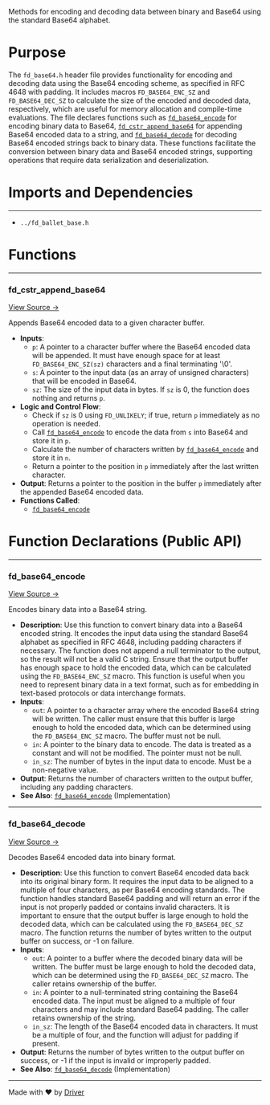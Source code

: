 <!--------------------------------------------------------------------------------->
<!-- IMPORTANT: This file is auto-generated by Driver (https://driver.ai). -------->
<!-- Manual edits may be overwritten on future commits. --------------------------->
<!--------------------------------------------------------------------------------->

Methods for encoding and decoding data between binary and Base64 using the standard Base64 alphabet.

# Purpose
The `fd_base64.h` header file provides functionality for encoding and decoding data using the Base64 encoding scheme, as specified in RFC 4648 with padding. It includes macros `FD_BASE64_ENC_SZ` and `FD_BASE64_DEC_SZ` to calculate the size of the encoded and decoded data, respectively, which are useful for memory allocation and compile-time evaluations. The file declares functions such as [`fd_base64_encode`](<#fd_base64_encode>) for encoding binary data to Base64, [`fd_cstr_append_base64`](<#fd_cstr_append_base64>) for appending Base64 encoded data to a string, and [`fd_base64_decode`](<#fd_base64_decode>) for decoding Base64 encoded strings back to binary data. These functions facilitate the conversion between binary data and Base64 encoded strings, supporting operations that require data serialization and deserialization.
# Imports and Dependencies

---
- `../fd_ballet_base.h`


# Functions

---
### fd\_cstr\_append\_base64<!-- {{#callable:fd_cstr_append_base64}} -->
[View Source →](<../../../../../src/ballet/base64/fd_base64.h#L43>)

Appends Base64 encoded data to a given character buffer.
- **Inputs**:
    - ``p``: A pointer to a character buffer where the Base64 encoded data will be appended. It must have enough space for at least `FD_BASE64_ENC_SZ(sz)` characters and a final terminating '\0'.
    - ``s``: A pointer to the input data (as an array of unsigned characters) that will be encoded in Base64.
    - ``sz``: The size of the input data in bytes. If `sz` is 0, the function does nothing and returns `p`.
- **Logic and Control Flow**:
    - Check if `sz` is 0 using `FD_UNLIKELY`; if true, return `p` immediately as no operation is needed.
    - Call [`fd_base64_encode`](<fd_base64.c.md#fd_base64_encode>) to encode the data from `s` into Base64 and store it in `p`.
    - Calculate the number of characters written by [`fd_base64_encode`](<fd_base64.c.md#fd_base64_encode>) and store it in `n`.
    - Return a pointer to the position in `p` immediately after the last written character.
- **Output**: Returns a pointer to the position in the buffer `p` immediately after the appended Base64 encoded data.
- **Functions Called**:
    - [`fd_base64_encode`](<fd_base64.c.md#fd_base64_encode>)


# Function Declarations (Public API)

---
### fd\_base64\_encode<!-- {{#callable_declaration:fd_base64_encode}} -->
[View Source →](<../../../../../src/ballet/base64/fd_base64.h#L25>)

Encodes binary data into a Base64 string.
- **Description**: Use this function to convert binary data into a Base64 encoded string. It encodes the input data using the standard Base64 alphabet as specified in RFC 4648, including padding characters if necessary. The function does not append a null terminator to the output, so the result will not be a valid C string. Ensure that the output buffer has enough space to hold the encoded data, which can be calculated using the `FD_BASE64_ENC_SZ` macro. This function is useful when you need to represent binary data in a text format, such as for embedding in text-based protocols or data interchange formats.
- **Inputs**:
    - `out`: A pointer to a character array where the encoded Base64 string will be written. The caller must ensure that this buffer is large enough to hold the encoded data, which can be determined using the `FD_BASE64_ENC_SZ` macro. The buffer must not be null.
    - `in`: A pointer to the binary data to encode. The data is treated as a constant and will not be modified. The pointer must not be null.
    - `in_sz`: The number of bytes in the input data to encode. Must be a non-negative value.
- **Output**: Returns the number of characters written to the output buffer, including any padding characters.
- **See Also**: [`fd_base64_encode`](<fd_base64.c.md#fd_base64_encode>)  (Implementation)


---
### fd\_base64\_decode<!-- {{#callable_declaration:fd_base64_decode}} -->
[View Source →](<../../../../../src/ballet/base64/fd_base64.h#L57>)

Decodes Base64 encoded data into binary format.
- **Description**: Use this function to convert Base64 encoded data back into its original binary form. It requires the input data to be aligned to a multiple of four characters, as per Base64 encoding standards. The function handles standard Base64 padding and will return an error if the input is not properly padded or contains invalid characters. It is important to ensure that the output buffer is large enough to hold the decoded data, which can be calculated using the `FD_BASE64_DEC_SZ` macro. The function returns the number of bytes written to the output buffer on success, or -1 on failure.
- **Inputs**:
    - `out`: A pointer to a buffer where the decoded binary data will be written. The buffer must be large enough to hold the decoded data, which can be determined using the `FD_BASE64_DEC_SZ` macro. The caller retains ownership of the buffer.
    - `in`: A pointer to a null-terminated string containing the Base64 encoded data. The input must be aligned to a multiple of four characters and may include standard Base64 padding. The caller retains ownership of the string.
    - `in_sz`: The length of the Base64 encoded data in characters. It must be a multiple of four, and the function will adjust for padding if present.
- **Output**: Returns the number of bytes written to the output buffer on success, or -1 if the input is invalid or improperly padded.
- **See Also**: [`fd_base64_decode`](<fd_base64.c.md#fd_base64_decode>)  (Implementation)



---
Made with ❤️ by [Driver](https://www.driver.ai/)